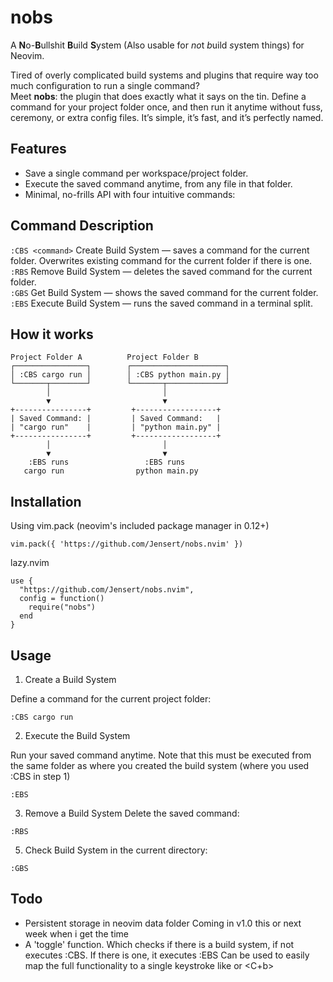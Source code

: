 # nobs
A **N**o-**B**ullshit **B**uild **S**ystem (Also usable for *no*t *b*uild *s*ystem things) for Neovim.

Tired of overly complicated build systems and plugins that require way too much configuration to run a single command? <br>
Meet **nobs**: the plugin that does exactly what it says on the tin. Define a command for your project folder once, and then run it anytime without fuss, ceremony, or extra config files. It’s simple, it’s fast, and it’s perfectly named.

## Features

- Save a single command per workspace/project folder.
- Execute the saved command anytime, from any file in that folder.
- Minimal, no-frills API with four intuitive commands:

## Command Description

`:CBS <command>`	Create Build System — saves a command for the current folder. Overwrites existing command for the current folder if there is one.<br>
`:RBS`	Remove Build System — deletes the saved command for the current folder.<br>
`:GBS`	Get Build System — shows the saved command for the current folder.<br>
`:EBS`	Execute Build System — runs the saved command in a terminal split.

## How it works
```
Project Folder A          Project Folder B
┌────────────────┐        ┌─────────────────────┐
│ :CBS cargo run │        │ :CBS python main.py │
└───────┬────────┘        └───────┬─────────────┘
        │                         │
        ▼                         ▼
+----------------+         +------------------+
| Saved Command: |         | Saved Command:   |
| "cargo run"    |         | "python main.py" |
+----------------+         +------------------+
        │                         │
        ▼                         ▼
    :EBS runs                 :EBS runs
   cargo run                python main.py
```
## Installation
Using vim.pack (neovim's included package manager in 0.12+)
```
vim.pack({ 'https://github.com/Jensert/nobs.nvim' })
```

lazy.nvim
```
use {
  "https://github.com/Jensert/nobs.nvim",
  config = function()
    require("nobs")
  end
}
```

## Usage
1. Create a Build System

Define a command for the current project folder:
```
:CBS cargo run
```

2. Execute the Build System

Run your saved command anytime.
Note that this must be executed from the same folder as where you created the build system (where you used :CBS in step 1)
```
:EBS
```

3. Remove a Build System
Delete the saved command:
```
:RBS
```

5. Check Build System in the current directory:
```
:GBS
```

## Todo
- Persistent storage in neovim data folder
Coming in v1.0 this or next week when i get the time
- A 'toggle' function.
Which checks if there is a build system, if not executes :CBS. If there is one, it executes :EBS
Can be used to easily map the full functionality to a single keystroke like <F5> or <C+b> 
